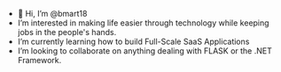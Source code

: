 - 👋 Hi, I’m @bmart18
-  I’m interested in making life easier through technology while keeping jobs in the people's hands.
-  I’m currently learning how to build Full-Scale SaaS Applications 
-  I’m looking to collaborate on anything dealing with FLASK or the .NET Framework.


